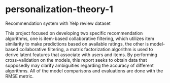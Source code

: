 # personalization-theory-1
Recommendation system with Yelp review dataset

This project focused on developing two specific recommendation algorithms, one is item-based collaborative filtering, which utilizes item similarity to make predictions based on available ratings, the other is model-based collaborative filtering, a matrix factorization algorithm is used to derive latent features that associate with users and items.  By performing cross-validation on the models, this report seeks to obtain data that supposedly may clarify ambiguities regarding the accuracy of different algorithms. All of the model comparisons and evaluations are done with the RMSE metric.
